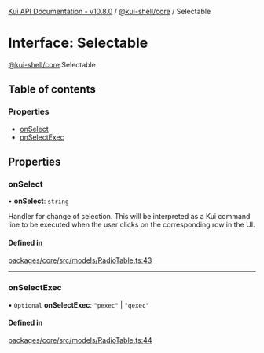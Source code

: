 [Kui API Documentation - v10.8.0](../README.md) / [@kui-shell/core](../modules/kui_shell_core.md) / Selectable

# Interface: Selectable

[@kui-shell/core](../modules/kui_shell_core.md).Selectable

## Table of contents

### Properties

- [onSelect](kui_shell_core.Selectable.md#onselect)
- [onSelectExec](kui_shell_core.Selectable.md#onselectexec)

## Properties

### onSelect

• **onSelect**: `string`

Handler for change of selection. This will be interpreted as a
Kui command line to be executed when the user clicks on the
corresponding row in the UI.

#### Defined in

[packages/core/src/models/RadioTable.ts:43](https://github.com/mra-ruiz/kui/blob/a3b5e3edf/packages/core/src/models/RadioTable.ts#L43)

---

### onSelectExec

• `Optional` **onSelectExec**: `"pexec"` \| `"qexec"`

#### Defined in

[packages/core/src/models/RadioTable.ts:44](https://github.com/mra-ruiz/kui/blob/a3b5e3edf/packages/core/src/models/RadioTable.ts#L44)
